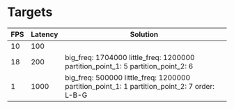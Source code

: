 #  Targets
FPS | Latency | Solution
| - | - | -
10 | 100 |
18 | 200 | big_freq: 1704000       little_freq: 1200000    partition_point_1: 5    partition_point_2: 6
1 | 1000 |  big_freq: 500000        little_freq: 1200000    partition_point_1: 1    partition_point_2: 7    order: L-B-G